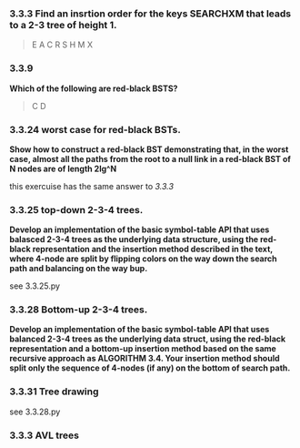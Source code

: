### 3.3.3 Find an insrtion order for the keys SEARCHXM that leads to a 2-3 tree of height 1.

> E A C R S H M X

### 3.3.9

__Which of the following are red-black BSTS?__

> C D

### 3.3.24 worst case for red-black BSTs.

__Show how to construct a red-black BST demonstrating that, in the worst case, almost all the paths from the root to a null link in a red-black BST of N nodes are of length 2lg^N__

this exercuise has the same answer to _3.3.3_


### 3.3.25 top-down 2-3-4 trees.

__Develop an implementation of the basic symbol-table API that uses balasced 2-3-4 trees as the underlying data structure, using the red-black representation and the insertion method described in the text, where 4-node are split by flipping colors on the way down the search path and balancing on the way bup.__

see 3.3.25.py

### 3.3.28 Bottom-up 2-3-4 trees.

__Develop an implementation of the basic symbol-table API that uses balanced 2-3-4 trees as the underlying data struct, using the red-black representation and a bottom-up insertion method based on the same recursive approach as ALGORITHM 3.4. Your insertion method should split only the sequence of 4-nodes (if any) on the bottom of search path.__

### 3.3.31 Tree drawing

see 3.3.28.py

### 3.3.3 AVL trees